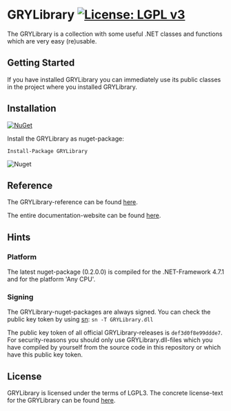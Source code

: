 ﻿# GRYLibrary [![License: LGPL v3](https://img.shields.io/badge/License-LGPL%20v3-blue.svg)](https://www.gnu.org/licenses/lgpl-3.0)

The GRYLibrary is a collection with some useful .NET classes and functions which are very easy (re)usable.

## Getting Started

If you have installed GRYLibrary you can immediately use its public classes in the project where you installed GRYLibrary.

## Installation

[![NuGet](https://img.shields.io/nuget/v/GRYLibrary.svg?color=green)](https://www.nuget.org/packages/GRYLibrary/)

Install the GRYLibrary as nuget-package:

```
Install-Package GRYLibrary
```

![Nuget](https://img.shields.io/nuget/dt/GRYLibrary.svg)

## Reference

The GRYLibrary-reference can be found [here](https://aniondev.github.io/gryLibraryReference/Reference/api/GRYLibrary.html).

The entire documentation-website can be found [here](https://aniondev.github.io/gryLibraryReference/Reference/index.html).

## Hints

### Platform

The latest nuget-package (0.2.0.0) is compiled for the .NET-Framework 4.7.1 and for the platform 'Any CPU'.

### Signing

The GRYLibrary-nuget-packages are always signed. You can check the public key token by using [sn](https://docs.microsoft.com/en/dotnet/framework/tools/sn-exe-strong-name-tool): `sn -T GRYLibrary.dll`

The public key token of all official GRYLibrary-releases is `def3d0f8e99ddde7`. For security-reasons you should only use GRYLibrary.dll-files which you have compiled by yourself from the source code in this repository or which have this public key token.

## License

GRYLibrary is licensed under the terms of LGPL3. The concrete license-text for the GRYLibrary can be found [here](https://raw.githubusercontent.com/anionDev/gryLibrary/master/License.txt).
